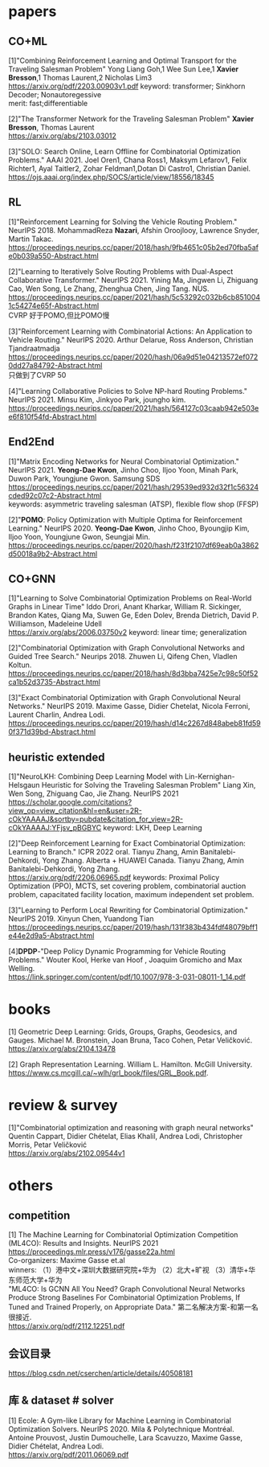# papers

## CO+ML
[1]"Combining Reinforcement Learning and Optimal Transport for the Traveling Salesman Problem" Yong Liang Goh,1 Wee Sun Lee,1 **Xavier Bresson**,1 Thomas Laurent,2 Nicholas Lim3<br>
https://arxiv.org/pdf/2203.00903v1.pdf
keyword: transformer; Sinkhorn Decoder; Nonautoregessive <br>
merit: fast;differentiable
 
[2]"The Transformer Network for the Traveling Salesman Problem" **Xavier Bresson**, Thomas Laurent<br>
https://arxiv.org/abs/2103.03012

[3]"SOLO: Search Online, Learn Offline for Combinatorial Optimization Problems." AAAI 2021. Joel Oren1, Chana Ross1, Maksym Lefarov1, Felix Richter1, Ayal Taitler2, Zohar Feldman1,Dotan Di Castro1, Christian Daniel. <br>
https://ojs.aaai.org/index.php/SOCS/article/view/18556/18345

## RL
[1]"Reinforcement Learning for Solving the Vehicle Routing Problem." NeurIPS 2018. MohammadReza **Nazari**, Afshin Oroojlooy, Lawrence Snyder, Martin Takac. <br>
https://proceedings.neurips.cc/paper/2018/hash/9fb4651c05b2ed70fba5afe0b039a550-Abstract.html

[2]"Learning to Iteratively Solve Routing Problems with Dual-Aspect Collaborative Transformer." NeurIPS 2021. Yining Ma, Jingwen Li, Zhiguang Cao, Wen Song, Le Zhang, Zhenghua Chen, Jing Tang. NUS.<br>
https://proceedings.neurips.cc/paper/2021/hash/5c53292c032b6cb8510041c54274e65f-Abstract.html<br>
CVRP 好于POMO,但比POMO慢

[3]"Reinforcement Learning with Combinatorial Actions: An Application to Vehicle Routing." NeurIPS 2020. Arthur Delarue, Ross Anderson, Christian Tjandraatmadja <br>
https://proceedings.neurips.cc/paper/2020/hash/06a9d51e04213572ef0720dd27a84792-Abstract.html<br>
只做到了CVRP 50

[4]"Learning Collaborative Policies to Solve NP-hard Routing Problems." NeurIPS 2021. Minsu Kim, Jinkyoo Park, joungho kim.<br>
https://proceedings.neurips.cc/paper/2021/hash/564127c03caab942e503ee6f810f54fd-Abstract.html<br>


## End2End
[1]"Matrix Encoding Networks for Neural Combinatorial Optimization." NeurIPS 2021. **Yeong-Dae Kwon**, Jinho Choo, Iljoo Yoon, Minah Park, Duwon Park, Youngjune Gwon. Samsung SDS<br>
https://proceedings.neurips.cc/paper/2021/hash/29539ed932d32f1c56324cded92c07c2-Abstract.html<br>
keywords: asymmetric traveling salesman (ATSP), flexible flow shop (FFSP)

[2]"**POMO**: Policy Optimization with Multiple Optima for Reinforcement Learning." NeurIPS 2020. **Yeong-Dae Kwon**, Jinho Choo, Byoungjip Kim, Iljoo Yoon, Youngjune Gwon, Seungjai Min.<br>
https://proceedings.neurips.cc/paper/2020/hash/f231f2107df69eab0a3862d50018a9b2-Abstract.html


## CO+GNN
[1]"Learning to Solve Combinatorial Optimization Problems on Real-World Graphs in Linear Time" Iddo Drori, Anant Kharkar, William R. Sickinger, Brandon Kates, Qiang Ma, Suwen Ge, Eden Dolev, Brenda Dietrich, David P. Williamson, Madeleine Udell <br>
https://arxiv.org/abs/2006.03750v2
keyword: linear time; generalization

[2]"Combinatorial Optimization with Graph Convolutional Networks and Guided Tree Search." Neurips 2018. Zhuwen Li, Qifeng Chen, Vladlen Koltun. <br>
https://proceedings.neurips.cc/paper/2018/hash/8d3bba7425e7c98c50f52ca1b52d3735-Abstract.html

[3]"Exact Combinatorial Optimization with Graph Convolutional Neural Networks." NeurIPS 2019. Maxime Gasse, Didier Chetelat, Nicola Ferroni, Laurent Charlin, Andrea Lodi. <br>
https://proceedings.neurips.cc/paper/2019/hash/d14c2267d848abeb81fd590f371d39bd-Abstract.html



## heuristic extended
[1]"NeuroLKH: Combining Deep Learning Model with Lin-Kernighan-Helsgaun Heuristic for Solving the Traveling Salesman Problem" Liang Xin, Wen Song, Zhiguang Cao, Jie Zhang. NeurIPS 2021 <br>
https://scholar.google.com/citations?view_op=view_citation&hl=en&user=2R-cOkYAAAAJ&sortby=pubdate&citation_for_view=2R-cOkYAAAAJ:YFjsv_pBGBYC
keyword: LKH, Deep Learning

[2]"Deep Reinforcement Learning for Exact Combinatorial Optimization: Learning to Branch." ICPR 2022 oral. Tianyu Zhang, Amin Banitalebi-Dehkordi, Yong Zhang. Alberta + HUAWEI Canada. Tianyu Zhang, Amin Banitalebi-Dehkordi, Yong Zhang.<br>
https://arxiv.org/pdf/2206.06965.pdf
keywords: Proximal Policy Optimization (PPO), MCTS, set covering problem,  combinatorial auction problem,  capacitated facility location,  maximum independent set problem.

[3]"Learning to Perform Local Rewriting for Combinatorial Optimization." NeurIPS 2019. Xinyun Chen, Yuandong Tian <br>
https://proceedings.neurips.cc/paper/2019/hash/131f383b434fdf48079bff1e44e2d9a5-Abstract.html

[4]**DPDP**-"Deep Policy Dynamic Programming for Vehicle Routing Problems." Wouter Kool, Herke van Hoof , Joaquim Gromicho and Max Welling. <BR>
https://link.springer.com/content/pdf/10.1007/978-3-031-08011-1_14.pdf


# books
[1] Geometric Deep Learning: Grids, Groups, Graphs, Geodesics, and Gauges. Michael M. Bronstein, Joan Bruna, Taco Cohen, Petar Veličković. <br>
https://arxiv.org/abs/2104.13478

[2] Graph Representation Learning. William L. Hamilton. McGill University. <br>
https://www.cs.mcgill.ca/~wlh/grl_book/files/GRL_Book.pdf.

# review & survey
[1]"Combinatorial optimization and reasoning with graph neural networks" Quentin Cappart, Didier Chételat, Elias Khalil, Andrea Lodi, Christopher Morris, Petar Veličković <br>
https://arxiv.org/abs/2102.09544v1

# others
## competition
[1] The Machine Learning for Combinatorial Optimization Competition (ML4CO): Results and Insights. NeurIPS 2021 <br>
https://proceedings.mlr.press/v176/gasse22a.html <br>
Co-organizers: Maxime Gasse et.al <br>
winners: （1）港中文+深圳大数据研究院+华为 （2）北大+旷视 （3）清华+华东师范大学+华为 <br>
"ML4CO: Is GCNN All You Need? Graph Convolutional Neural Networks Produce Strong Baselines For Combinatorial Optimization Problems, If Tuned and Trained Properly, on Appropriate Data." 第二名解决方案-和第一名很接近. <br>
https://arxiv.org/pdf/2112.12251.pdf


## 会议目录
https://blog.csdn.net/cserchen/article/details/40508181

## 库 & dataset # solver
[1] Ecole: A Gym-like Library for Machine Learning in Combinatorial Optimization Solvers. NeurIPS 2020. Mila & Polytechnique Montréal. Antoine Prouvost, Justin Dumouchelle, Lara Scavuzzo, Maxime Gasse, Didier Chételat, Andrea Lodi. <br>
https://arxiv.org/pdf/2011.06069.pdf

